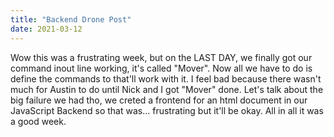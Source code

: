 ```yaml
---
title: "Backend Drone Post"
date: 2021-03-12
---
```

Wow this was a frustrating week, but on the LAST DAY, we finally got our command inout line working, it's called "Mover". Now all we have to do is define the commands to that'll work with it. I feel bad because there wasn't much for Austin to do until Nick and I got "Mover" done. Let's talk about the big failure we had tho, we creted a frontend for an html document in our JavaScript Backend so that was... frustrating but it'll be okay. All in all it was a good week.
